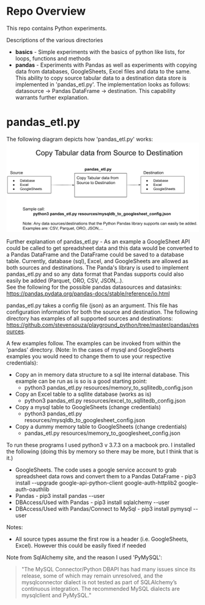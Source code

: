 # Repo Overview
This repo contains Python experiments.

Descriptions of the various directories
* **basics** - Simple experiments with the basics of python like lists, for loops, functions and methods
* **pandas** - Experiments with Pandas as well as experiments with copying data from databases, GoogleSheets, Excel files 
and data to the same. This ability to copy source tabular data to a destination data store is implemented in 'pandas_etl.py'. 
 The implementation looks as follows: datasource -> Pandas DataFrame -> destination. This capability warrants further explanation. 

# pandas_etl.py

The following diagram depicts how 'pandas_etl.py' works: ![pandas_etl.py Overview Diagram](pandas_etl_overview.png)

Further explanation of pandas_etl.py - As an example a GoogleSheet API could be called to get 
spreadsheet data and this data would be converted to a Pandas DataFrame and the DataFrame could be saved 
 to a database table.  Currently, database (sql), Excel, and GoogleSheets are allowed
as both sources and destinations. The Panda's library is used to implement pandas_etl.py and so any
data format that Pandas supports could also easily be added (Parquet, ORO, CSV, JSON,..).  
See the following for the possible pandas datasources and
datasinks: https://pandas.pydata.org/pandas-docs/stable/reference/io.html

pandas_etl.py takes a config file (json) as an argument. This file has configuration information for both the
source and destination.  The following directory has examples of all supported sources and destinations: https://github.com/stevensouza/playground_python/tree/master/pandas/resources.  

A few examples follow.  The examples can be invoked from within the 'pandas' directory. 
(Note: In the cases of mysql and GoogleSheets examples you would need to change them to use your respective credentials):
* Copy an in memory data structure to a sql lite internal database.  This example can be run as is so is a good starting point:
  * python3 pandas_etl.py resources/memory_to_sqllitedb_config.json
* Copy an Excel table to a sqllite database (works as is)
    *  python3 pandas_etl.py resources/excel_to_sqllitedb_config.json
* Copy a mysql table to GoogleSheets (change credentials)
  * python3 pandas_etl.py resources/mysqldb_to_googlesheet_config.json
* Copy a dummy memory table to GoogleSheets (change credentials)
  * pandas_etl.py resources/memory_to_googlesheet_config.json
 

To run these programs I used python3 v 3.7.3 on a macbook pro. I installed
the following (doing this by memory so there may be more, but I think that is it.)
* GoogleSheets. The code uses a google service account to grab spreadsheet data rows and convert them to a Pandas DataFrame - pip3  install --upgrade google-api-python-client google-auth-httplib2 google-auth-oauthlib
* Pandas - pip3 install pandas --user
* DBAccess/Used with Pandas - pip3 install sqlalchemy --user
* DBAccess/Used with Pandas/Connect to MySql - pip3 install pymysql --user

Notes:
* All source types assume the first row is a header (i.e. GoogleSheets, Excel). However this could be easily fixed if needed

Note from SqlAlchemy site, and the reason I used 'PyMySQL': 

> "The MySQL Connector/Python DBAPI has had many issues since its release, some of  which may remain unresolved, and 
the mysqlconnector dialect is not tested as part of SQLAlchemy’s continuous integration. The recommended MySQL 
dialects are mysqlclient and PyMySQL."